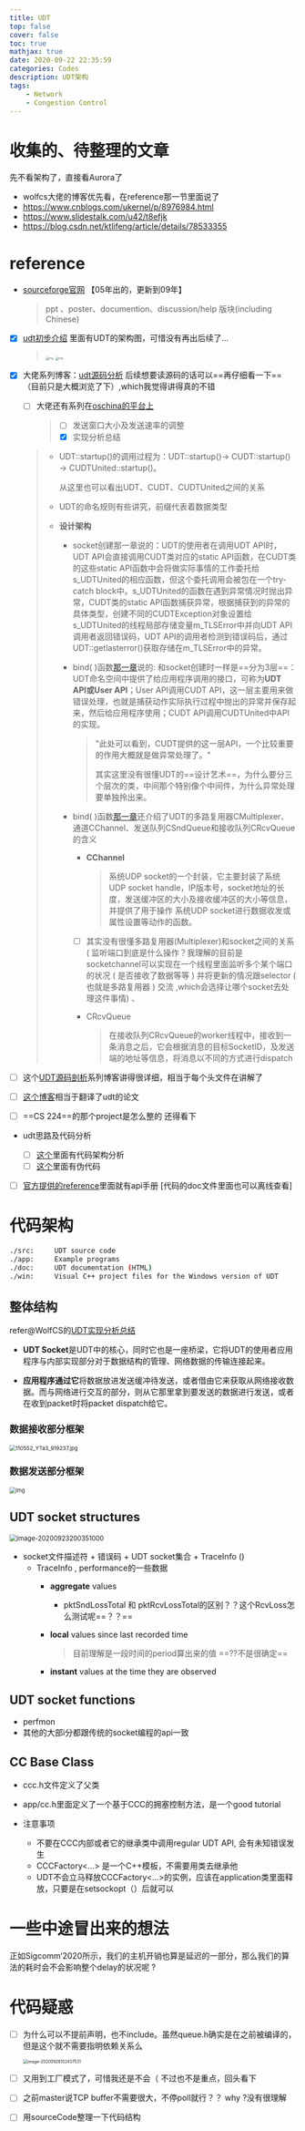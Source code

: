 ```yaml
---
title: UDT
top: false
cover: false
toc: true
mathjax: true
date: 2020-09-22 22:35:59
categories: Codes
description: UDT架构
tags:
    - Network
    - Congestion Control
---
```




# 收集的、待整理的文章

先不看架构了，直接看Aurora了

* wolfcs大佬的博客优先看，在reference那一节里面说了
* https://www.cnblogs.com/ukernel/p/8976984.html
* https://www.slidestalk.com/u42/t8efjk
* https://blog.csdn.net/ktlifeng/article/details/78533355



# reference

* [sourceforge官网](https://udt.sourceforge.io/) 【05年出的，更新到09年】

  > ppt 、poster、documention、discussion/help 版块(including Chinese)

* [x] [udt初步介绍](https://blog.csdn.net/asdfghjkl1993/article/details/57417074) 里面有UDT的架构图，可惜没有再出后续了...

  > <img src="https://img-blog.csdn.net/20170226170700588?watermark/2/text/aHR0cDovL2Jsb2cuY3Nkbi5uZXQvYXNkZmdoamtsMTk5Mw==/font/5a6L5L2T/fontsize/400/fill/I0JBQkFCMA==/dissolve/70/gravity/Center" alt="img" style="zoom: 33%;" />
  >
  > <img src="https://img-blog.csdn.net/20170226170750116?watermark/2/text/aHR0cDovL2Jsb2cuY3Nkbi5uZXQvYXNkZmdoamtsMTk5Mw==/font/5a6L5L2T/fontsize/400/fill/I0JBQkFCMA==/dissolve/70/gravity/Center" alt="img" style="zoom:33%;" />

* [x] 大佬系列博客：[udt源码分析](https://www.wolfcstech.com/categories/%E7%BD%91%E7%BB%9C%E5%8D%8F%E8%AE%AE/page/5/) 后续想要读源码的话可以==再仔细看一下==（目前只是大概浏览了下）,which我觉得讲得真的不错

  * [ ] 大佬还有系列在[oschina的平台上](https://my.oschina.net/wolfcs)

    > * [ ] 发送窗口大小及发送速率的调整
    > * [x] 实现分析总结

  > * UDT::startup()的调用过程为：UDT::startup()-> CUDT::startup() -> CUDTUnited::startup()。
  >
  >   从这里也可以看出UDT、CUDT、CUDTUnited之间的关系
  >
  > * UDT的命名规则有些讲究，前缀代表着数据类型
  >
  > * **设计架构**
  >
  >   * socket创建那一章说的：UDT的使用者在调用UDT API时，UDT API会直接调用CUDT类对应的static API函数，在CUDT类的这些static API函数中会将做实际事情的工作委托给s_UDTUnited的相应函数，但这个委托调用会被包在一个try-catch block中。s_UDTUnited的函数在遇到异常情况时抛出异常，CUDT类的static API函数捕获异常，根据捕获到的异常的具体类型，创建不同的CUDTException对象设置给s_UDTUnited的线程局部存储变量m_TLSError中并向UDT API调用者返回错误码，UDT API的调用者检测到错误码后，通过UDT::getlasterror()获取存储在m_TLSError中的异常。
  >
  >   * bind( )函数[那一章](https://www.wolfcstech.com/2015/09/09/UDT%E5%8D%8F%E8%AE%AE%E5%AE%9E%E7%8E%B0%E5%88%86%E6%9E%90%E2%80%94%E2%80%94bind%E3%80%81listen%E4%B8%8Eaccept/)说的: 和socket创建时一样是==分为3层==：UDT命名空间中提供了给应用程序调用的接口，可称为**UDT API或User API**；User API调用CUDT API，这一层主要用来做错误处理，也就是捕获动作实际执行过程中抛出的异常并保存起来，然后给应用程序使用；CUDT API调用CUDTUnited中API的实现。
  >
  >     > "此处可以看到，CUDT提供的这一层API，一个比较重要的作用大概就是做异常处理了。"
  >     >
  >     > 其实这里没有很懂UDT的==设计艺术==，为什么要分三个层次的类，中间那个特别像个中间件，为什么异常处理要单独拎出来。
  >
  >   * bind( )函数[那一章](https://www.wolfcstech.com/2015/09/09/UDT%E5%8D%8F%E8%AE%AE%E5%AE%9E%E7%8E%B0%E5%88%86%E6%9E%90%E2%80%94%E2%80%94bind%E3%80%81listen%E4%B8%8Eaccept/)还介绍了UDT的多路复用器CMultiplexer、通道CChannel、发送队列CSndQueue和接收队列CRcvQueue的含义
  >
  >     * **CChannel**
  >
  >       > 系统UDP socket的一个封装，它主要封装了系统UDP socket handle，IP版本号，socket地址的长度，发送缓冲区的大小及接收缓冲区的大小等信息，并提供了用于操作 系统UDP socket进行数据收发或属性设置等动作的函数。
  >
  >     * [ ] 其实没有很懂多路复用器(Multiplexer)和socket之间的关系 ( 监听端口到底是什么操作？我理解的目前是socketchannel可以实现在一个线程里面监听多个某个端口的状况 ( 是否接收了数据等等 ) 并将更新的情况跟selector ( 也就是多路复用器 ) 交流 ,which会选择让哪个socket去处理这件事情) 、
  >
  >     * CRcvQueue
  >
  >       > 在接收队列CRcvQueue的worker线程中，接收到一条消息之后，它会根据消息的目标SocketID，及发送端的地址等信息，将消息以不同的方式进行dispatch

* [ ] 这个[UDT源码剖析](https://www.cnblogs.com/ukernel/p/8976984.html)系列博客讲得很详细，相当于每个头文件在讲解了

* [ ] [这个博客](http://www.wisestudy.cn/opentech/udt-congestionControlAlgorithm.html)相当于翻译了udt的论文

* [ ] ==CS 224==的那个project是怎么整的 还得看下

* udt思路及代码分析

  * [ ] [这个](http://www.wisestudy.cn/opentech/udt-congestionControlAlgorithm.html)里面有代码架构分析
  * [ ] [这个](https://network.51cto.com/art/201409/451139.htm)里面有伪代码

* [ ] [官方提供的reference](https://udt.sourceforge.io/udt4/)里面就有api手册  [代码的doc文件里面也可以离线查看]

  

# 代码架构

```bash
./src:     UDT source code 
./app:     Example programs 
./doc:     UDT documentation (HTML)
./win:     Visual C++ project files for the Windows version of UDT 
```



## 整体结构

refer@WolfCS的[UDT实现分析总结](https://my.oschina.net/wolfcs/blog/512061)

* **UDT Socket**是UDT中的核心，同时它也是一座桥梁，它将UDT的使用者应用程序与内部实现部分对于数据结构的管理、网络数据的传输连接起来。

* **应用程序通过它**将数据放进发送缓冲待发送，或者借由它来获取从网络接收数据。而与网络进行交互的部分，则从它那里拿到要发送的数据进行发送，或者在收到packet时将packet dispatch给它。



### 数据接收部分框架

<img src="http://static.oschina.net/uploads/space/2015/0928/110552_YTa3_919237.jpg" alt="110552_YTa3_919237.jpg" style="zoom: 67%;" />



### 数据发送部分框架

<img src="http://static.oschina.net/uploads/space/2015/0928/135751_Ftye_919237.jpg" alt="img" style="zoom:67%;" />



## UDT socket structures

<img src="https://gitee.com/HesyH/Image-Hosting/raw/master/image4typora/202009/25/141253-492288.png" alt="image-20200923200351000" style="zoom: 80%;" />

* socket文件描述符 +  错误码 + UDT socket集合 + TraceInfo ()
  * TraceInfo , performance的一些数据
    * **aggregate** values
      
      * pktSndLossTotal 和 pktRcvLossTotal的区别？？这个RcvLoss怎么测试呢==？？==
      
    * **local** values since last recorded time
    
      > 目前理解是一段时间的period算出来的值  ==??不是很确定==
    
    * **instant** values at the time they are observed
    
      



## UDT socket functions

* perfmon
* 其他的大部i分都跟传统的socket编程的api一致




## CC Base Class

* ccc.h文件定义了父类
* app/cc.h里面定义了一个基于CCC的拥塞控制方法，是一个good tutorial

* 注意事项
  * 不要在CCC内部或者它的继承类中调用regular UDT API, 会有未知错误发生
  * CCCFactory<...>  是一个C++模板，不需要用类去继承他
  * UDT不会立马释放CCCFactory<...>的实例，应该在application类里面释放，只要是在setsockopt（）后就可以



# 一些中途冒出来的想法

正如Sigcomm‘2020所示，我们的主机开销也算是延迟的一部分，那么我们的算法的耗时会不会影响整个delay的状况呢 ? 





# 代码疑惑

* [ ] 为什么可以不提前声明，也不include。虽然queue.h确实是在之前被编译的，但是这个就不需要指明依赖关系么

  <img src="C:\Users\hesy\AppData\Roaming\Typora\typora-user-images\image-20200926102437531.png" alt="image-20200926102437531" style="zoom: 50%;" />

* [ ] 又用到工厂模式了，可惜我还是不会（ 不过也不是重点，回头看下
* [ ] 之前master说TCP buffer不需要很大，不停poll就行？？ why ?没有很理解
* [ ] 用sourceCode整理一下代码结构

